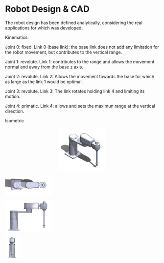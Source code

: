 # Robot Design & CAD
The robot design has been defined analytically, considering the real applications for which was developed. 

Kinematics:

Joint 0: fixed. Link 0 (base link): the base link does not add any limitation for the robot movement, but contributes to the vertical range.

Joint 1: revolute. Link 1: contributes to the range and allows the movement normal and away from the base z axis.

Joint 2: revolute. Link 2: Allows the movement towards the base for which as large as the link 1 would be optimal.

Joint 3: revolute. Link 3: The link rotates holding link 4 and limiting its motion.

Joint 4: primatic. Link 4: allows and sets the maximun range at the vertical direction.


Isometric
<p align="center">
  <img src="../Assets/isometric.jpeg" style="width:30%; height:30%;">
</p>
<p align="left">
  <img src="../Assets/top.jpeg" style="width:30%; height:30%;">
</p>
<p align="left">
  <img src="../Assets/front.jpeg" style="width:30%; height:30%;">
</p>
<p align="left">
  <img src="../Assets/side.jpeg" style="width:10%; height:10%;">
</p>
